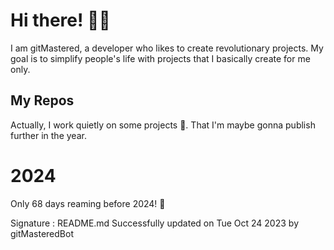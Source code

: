
# Hi there! 🙋‍♂️
I am gitMastered, a developer who likes to create revolutionary projects.
My goal is to simplify people's life with projects that I basically create for me only.

## My Repos
Actually, I work quietly on some projects 👀. That I'm maybe gonna publish further in the year.

# 2024
Only 68 days reaming before 2024! 🙌

Signature : README.md Successfully updated on Tue Oct 24 2023 by gitMasteredBot

